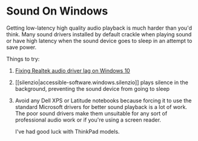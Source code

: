 
# Sound On Windows

Getting low-latency high quality audio playback is much harder than you'd think. Many sound drivers installed by default crackle when playing sound or have high latency when the sound device goes to sleep in an attempt to save power.

Things to try:

1. [Fixing Realtek audio driver lag on Windows 10](https://neosmart.net/wiki/fix-realtek-audio-delay-lag/)
2. [[silenzio|accessible-software.windows.silenzio]] plays silence in the background, preventing the sound device from going to sleep
3. Avoid any Dell XPS or Latitude notebooks because forcing it to use the standard Microsoft drivers for better sound playback is a lot of work. The poor sound drivers make them unsuitable for any sort of professional audio work or if you're using a screen reader.

   I've had good luck with ThinkPad models.
